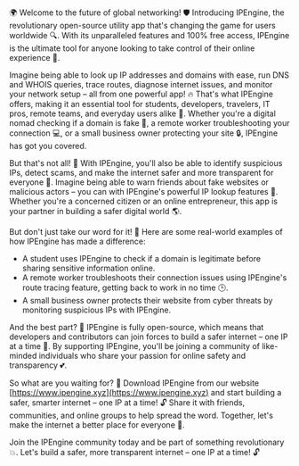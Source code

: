 🌍 Welcome to the future of global networking! 🛡️ Introducing IPEngine, the revolutionary open-source utility app that's changing the game for users worldwide 🔍. With its unparalleled features and 100% free access, IPEngine is the ultimate tool for anyone looking to take control of their online experience 📡.

Imagine being able to look up IP addresses and domains with ease, run DNS and WHOIS queries, trace routes, diagnose internet issues, and monitor your network setup – all from one powerful app! 🔥 That's what IPEngine offers, making it an essential tool for students, developers, travelers, IT pros, remote teams, and everyday users alike 🌟. Whether you're a digital nomad checking if a domain is fake 👀, a remote worker troubleshooting your connection 💻, or a small business owner protecting your site 🔒, IPEngine has got you covered.

But that's not all! 🤯 With IPEngine, you'll also be able to identify suspicious IPs, detect scams, and make the internet safer and more transparent for everyone 👥. Imagine being able to warn friends about fake websites or malicious actors – you can with IPEngine's powerful IP lookup features 💪. Whether you're a concerned citizen or an online entrepreneur, this app is your partner in building a safer digital world 🌎.

But don't just take our word for it! 🤔 Here are some real-world examples of how IPEngine has made a difference:

* A student uses IPEngine to check if a domain is legitimate before sharing sensitive information online.
* A remote worker troubleshoots their connection issues using IPEngine's route tracing feature, getting back to work in no time 🕒.
* A small business owner protects their website from cyber threats by monitoring suspicious IPs with IPEngine.

And the best part? 🤩 IPEngine is fully open-source, which means that developers and contributors can join forces to build a safer internet – one IP at a time 🔧. By supporting IPEngine, you'll be joining a community of like-minded individuals who share your passion for online safety and transparency 💕.

So what are you waiting for? 🚀 Download IPEngine from our website [https://www.ipengine.xyz](https://www.ipengine.xyz) and start building a safer, smarter internet – one IP at a time! 🔓 Share it with friends, communities, and online groups to help spread the word. Together, let's make the internet a better place for everyone 🌟.

Join the IPEngine community today and be part of something revolutionary 💥. Let's build a safer, more transparent internet – one IP at a time! 🔓